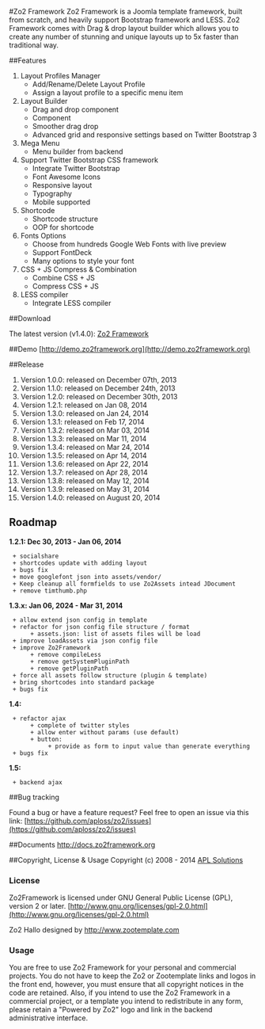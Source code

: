 #Zo2 Framework
Zo2 Framework is a Joomla template framework, built from scratch, and heavily support Bootstrap framework and LESS. Zo2 Framework comes with Drag & drop layout builder which allows you to create any number of stunning and unique layouts up to 5x faster than traditional way.

##Features

1. Layout Profiles Manager
	+ Add/Rename/Delete Layout Profile
	+ Assign a layout profile to a specific menu item
1. Layout Builder
	+ Drag and drop component
	+ Component
	+ Smoother drag drop
	+ Advanced grid and responsive settings based on Twitter Bootstrap 3
3. Mega Menu
	+ Menu builder from backend
4. Support Twitter Bootstrap CSS framework
	+ Integrate Twitter Bootstrap
	+ Font Awesome Icons
	+ Responsive layout
	+ Typography
	+ Mobile supported
5. Shortcode
	+ Shortcode structure
	+ OOP for shortcode
6. Fonts Options
	+ Choose from hundreds Google Web Fonts with live preview
	+ Support FontDeck
	+ Many options to style your font
7. CSS + JS Compress & Combination
	+ Combine CSS + JS
	+ Compress CSS + JS	
8. LESS compiler
	+ Integrate LESS compiler


##Download

The latest version (v1.4.0): [Zo2 Framework](http://www.zo2framework.org/index.php/download)

##Demo
[http://demo.zo2framework.org](http://demo.zo2framework.org)

##Release
1. Version 1.0.0: released on December 07th, 2013
2. Version 1.1.0: released on December 24th, 2013
3. Version 1.2.0: released on December 30th, 2013
4. Version 1.2.1: released on Jan 08, 2014
5. Version 1.3.0: released on Jan 24, 2014
6. Version 1.3.1: released on Feb 17, 2014
7. Version 1.3.2: released on Mar 03, 2014
8. Version 1.3.3: released on Mar 11, 2014
9. Version 1.3.4: released on Mar 24, 2014
10. Version 1.3.5: released on Apr 14, 2014
11. Version 1.3.6: released on Apr 22, 2014
12. Version 1.3.7: released on Apr 28, 2014
13. Version 1.3.8: released on May 12, 2014
14. Version 1.3.9: released on May 31, 2014
15. Version 1.4.0: released on August 20, 2014
## Roadmap

**1.2.1: Dec 30, 2013 - Jan 06, 2014**

     + socialshare
     + shortcodes update with adding layout
     + bugs fix
     + move googlefont json into assets/vendor/
     + Keep cleanup all formfields to use Zo2Assets intead JDocument
     + remove timthumb.php
     
**1.3.x: Jan 06, 2024 - Mar 31, 2014**

     + allow extend json config in template
     + refactor for json config file structure / format
          + assets.json: list of assets files will be load          
     + improve loadAssets via json config file
     + improve Zo2Framework
          + remove compileLess
          + remove getSystemPluginPath
          + remove getPluginPath          
     + force all assets follow structure (plugin & template)
     + bring shortcodes into standard package
     + bugs fix
     
**1.4:**

     + refactor ajax
          + complete of twitter styles
          + allow enter without params (use default)
          + button:
               + provide as form to input value than generate everything
     + bugs fix
     
**1.5:**

     + backend ajax

##Bug tracking

Found a bug or have a feature request? Feel free to open an issue via this link:
[https://github.com/aploss/zo2/issues](https://github.com/aploss/zo2/issues)

##Documents
http://docs.zo2framework.org

##Copyright, License & Usage
Copyright (c) 2008 - 2014 [APL Solutions](http://apl.vn)

### License
Zo2Framework is licensed under GNU General Public License (GPL), version 2 or later.
[http://www.gnu.org/licenses/gpl-2.0.html](http://www.gnu.org/licenses/gpl-2.0.html)

Zo2 Hallo designed by http://www.zootemplate.com

### Usage
You are free to use Zo2 Framework for your personal and commercial projects. You do not have to keep the Zo2 or Zootemplate links and logos in the front end, however, you must ensure that all copyright notices in the code are retained. Also, if you intend to use the Zo2 Framework in a commercial project, or a template you intend to redistribute in any form, please retain a "Powered by Zo2" logo and link in the backend administrative interface.


